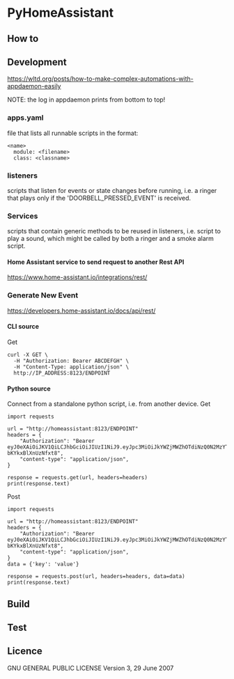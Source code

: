 # PyHomeAssistant

## How to

## Development
https://wltd.org/posts/how-to-make-complex-automations-with-appdaemon-easily

NOTE: the log in appdaemon prints from bottom to top!

### apps.yaml
file that lists all runnable scripts in the format:
```
<name>
  module: <filename>
  class: <classname>
```

### listeners
scripts that listen for events or state changes before running, i.e. a ringer that plays only if the 'DOORBELL_PRESSED_EVENT' is received.

### Services
scripts that contain generic methods to be reused in listeners, i.e. script to play a sound, which might be called by both a ringer and a smoke alarm script.

#### Home Assistant service to send request to another Rest API
https://www.home-assistant.io/integrations/rest/

### Generate New Event
https://developers.home-assistant.io/docs/api/rest/

#### CLI source
Get
```
curl -X GET \
  -H "Authorization: Bearer ABCDEFGH" \
  -H "Content-Type: application/json" \
  http://IP_ADDRESS:8123/ENDPOINT
```

#### Python source
Connect from a standalone python script, i.e. from another device. 
Get
```
import requests

url = "http://homeassistant:8123/ENDPOINT"
headers = {
    "Authorization": "Bearer eyJ0eXAiOiJKV1QiLCJhbGciOiJIUzI1NiJ9.eyJpc3MiOiJkYWZjMWZhOTdiNzQ0N2MzYTdkMGM0NTZiOGI5MGY3NiIsImlhdCI6MTYxMjAxMTk3MiwiZXhwIjoxOTI3MzcxOTcyfQ.yKc0kqTgX5FCVbnP85pCw9bsWD-bKYkxBlXnUzNfxt8",
    "content-type": "application/json",
}

response = requests.get(url, headers=headers)
print(response.text)
```

Post
```
import requests

url = "http://homeassistant:8123/ENDPOINT"
headers = {
    "Authorization": "Bearer eyJ0eXAiOiJKV1QiLCJhbGciOiJIUzI1NiJ9.eyJpc3MiOiJkYWZjMWZhOTdiNzQ0N2MzYTdkMGM0NTZiOGI5MGY3NiIsImlhdCI6MTYxMjAxMTk3MiwiZXhwIjoxOTI3MzcxOTcyfQ.yKc0kqTgX5FCVbnP85pCw9bsWD-bKYkxBlXnUzNfxt8",
    "content-type": "application/json",
}
data = {'key': 'value'}

response = requests.post(url, headers=headers, data=data)
print(response.text)
```

## Build

## Test

## Licence
GNU GENERAL PUBLIC LICENSE
Version 3, 29 June 2007